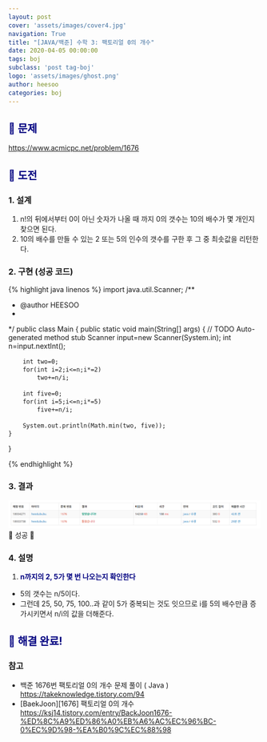 ```yaml
---
layout: post
cover: 'assets/images/cover4.jpg'
navigation: True
title: "[JAVA/백준] 수학 3: 팩토리얼 0의 개수"
date: 2020-04-05 00:00:00
tags: boj
subclass: 'post tag-boj'
logo: 'assets/images/ghost.png'
author: heesoo
categories: boj
---
```

## <span style="color:navy">👀 문제</span>
<https://www.acmicpc.net/problem/1676>

## <span style="color:navy">👊 도전</span>

### 1. 설계
1. n!의 뒤에서부터 0이 아닌 숫자가 나올 때 까지 0의 갯수는 10의 배수가 몇 개인지 찾으면 된다.
2. 10의 배수를 만들 수 있는 2 또는 5의 인수의 갯수를 구한 후 그 중 최솟값을 리턴한다.

### 2. 구현 (성공 코드)
{% highlight java linenos %}
import java.util.Scanner;
/**
 * @author HEESOO
 *
 */
public class Main {
	public static void main(String[] args) {
		// TODO Auto-generated method stub
		Scanner input=new Scanner(System.in);
		int n=input.nextInt();
		
		int two=0;
		for(int i=2;i<=n;i*=2)
			two+=n/i;
		
		int five=0;
		for(int i=5;i<=n;i*=5)
			five+=n/i;
		
		System.out.println(Math.min(two, five));
	}
}

 {% endhighlight %}

### 3. 결과
![실행결과](./assets/images/200405_4.PNG)
🤟 성공 🤟 

### 4. 설명
1. **<span style="color:navy">n까지의 2, 5가 몇 번 나오는지 확인한다</span>**
- 5의 갯수는 n/5이다.
- 그런데 25, 50, 75, 100..과 같이 5가 중복되는 것도 잇으므로 i를 5의 배수만큼 증가시키면서 n/i의 값을 더해준다.

## <span style="color:navy">👏 해결 완료!</span>

### 참고
- 백준 1676번 팩토리얼 0의 개수 문제 풀이 ( Java ) <https://takeknowledge.tistory.com/94>
- [BaekJoon][1676] 팩토리얼 0의 개수 <https://ksj14.tistory.com/entry/BackJoon1676-%ED%8C%A9%ED%86%A0%EB%A6%AC%EC%96%BC-0%EC%9D%98-%EA%B0%9C%EC%88%98>
